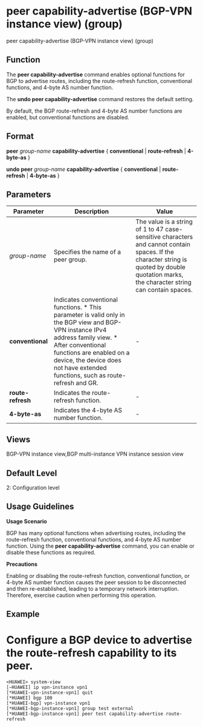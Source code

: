 peer capability-advertise (BGP-VPN instance view) (group)
=========================================================

peer capability-advertise (BGP-VPN instance view) (group)

Function
--------



The **peer capability-advertise** command enables optional functions for BGP to advertise routes, including the route-refresh function, conventional functions, and 4-byte AS number function.

The **undo peer capability-advertise** command restores the default setting.



By default, the BGP route-refresh and 4-byte AS number functions are enabled, but conventional functions are disabled.


Format
------

**peer** *group-name* **capability-advertise** { **conventional** | **route-refresh** | **4-byte-as** }

**undo peer** *group-name* **capability-advertise** { **conventional** | **route-refresh** | **4-byte-as** }


Parameters
----------

| Parameter | Description | Value |
| --- | --- | --- |
| *group-name* | Specifies the name of a peer group. | The value is a string of 1 to 47 case-sensitive characters and cannot contain spaces. If the character string is quoted by double quotation marks, the character string can contain spaces. |
| **conventional** | Indicates conventional functions.   * This parameter is valid only in the BGP view and BGP-VPN instance IPv4 address family view. * After conventional functions are enabled on a device, the device does not have extended functions, such as route-refresh and GR. | - |
| **route-refresh** | Indicates the route-refresh function. | - |
| **4-byte-as** | Indicates the 4-byte AS number function. | - |



Views
-----

BGP-VPN instance view,BGP multi-instance VPN instance session view


Default Level
-------------

2: Configuration level


Usage Guidelines
----------------

**Usage Scenario**

BGP has many optional functions when advertising routes, including the route-refresh function, conventional functions, and 4-byte AS number function. Using the **peer capability-advertise** command, you can enable or disable these functions as required.

**Precautions**

Enabling or disabling the route-refresh function, conventional function, or 4-byte AS number function causes the peer session to be disconnected and then re-established, leading to a temporary network interruption. Therefore, exercise caution when performing this operation.


Example
-------

# Configure a BGP device to advertise the route-refresh capability to its peer.
```
<HUAWEI> system-view
[~HUAWEI] ip vpn-instance vpn1
[*HUAWEI-vpn-instance-vpn1] quit
[*HUAWEI] bgp 100
[*HUAWEI-bgp] vpn-instance vpn1
[*HUAWEI-bgp-instance-vpn1] group test external
[*HUAWEI-bgp-instance-vpn1] peer test capability-advertise route-refresh

```